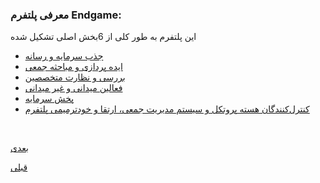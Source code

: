 ### معرفی پلتفرم Endgame:

این پلتفرم به طور کلی از 6بخش اصلی تشکیل شده

- [جذب سرمایه و رسانه](/content/Funding.md)
- [ایده پردازی و مباحثه جمعی](/content/Idea.md)
- [بررسی و نظارت متخصصین](/content/check.md)
- [فعالین میدانی و غیر میدانی](معرفی-پلتفرم-endgame)
- [پخش سرمایه](معرفی-پلتفرم-endgame)
- [کنترل‌کنندگان هسته پروتکل و سیستم مدیریت جمعی، ارتقا و خودترمیمی پلتفرم](معرفی-پلتفرم-endgame)


<br>

[ بعدی](/content/Funding.md)
<br>

[ قبلی](/content/DAO.md)
